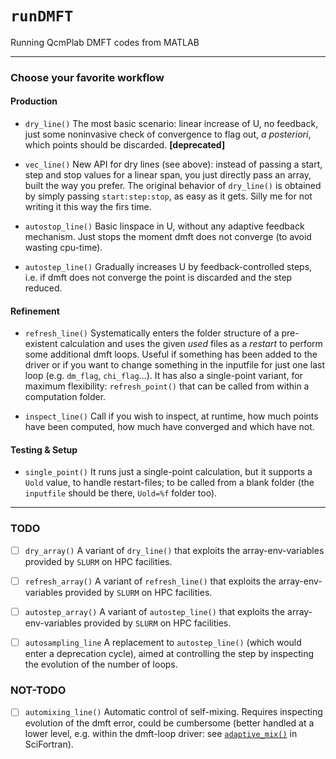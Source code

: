 # `runDMFT`
Running QcmPlab DMFT codes from MATLAB

----------

### Choose your favorite workflow


#### Production

- `dry_line()` The most basic scenario: linear increase of U, no feedback, just some noninvasive check of convergence to flag out, _a posteriori_, which points should be discarded. **[deprecated]**

- `vec_line()` New API for dry lines (see above): instead of passing a start, step and stop values for a linear span, you just directly pass an array, built the way you prefer. The original behavior of `dry_line()` is obtained by simply passing `start:step:stop`, as easy as it gets. Silly me for not writing it this way the firs time.

- `autostop_line()` Basic linspace in U, without any adaptive feedback mechanism. Just stops the moment dmft does not converge (to avoid wasting cpu-time).

- `autostep_line()` Gradually increases U by feedback-controlled steps, i.e. if dmft does not converge the point is discarded and the step reduced.


#### Refinement

- `refresh_line()` Systematically enters the folder structure of a pre-existent calculation and uses the given _used_ files as a _restart_ to perform some additional dmft loops. Useful if something has been added to the driver or if you want to change something in the inputfile for just one last loop (e.g. `dm_flag`, `chi_flag`...). It has also a single-point variant, for maximum flexibility: `refresh_point()` that can be called from within a computation folder.

- `inspect_line()` Call if you wish to inspect, at runtime, how much points have been computed, how much have converged and which have not.


#### Testing & Setup

- `single_point()` It runs just a single-point calculation, but it supports a `Uold` value, to handle restart-files; to be called from a blank folder (the `inputfile` should be there, `Uold=%f` folder too).

----------

### TODO

- [ ] `dry_array()` A variant of `dry_line()` that exploits the array-env-variables provided by `SLURM` on HPC facilities.

- [ ] `refresh_array()` A variant of `refresh_line()` that exploits the array-env-variables provided by `SLURM` on HPC facilities.

- [ ] `autostep_array()` A variant of `autostep_line()` that exploits the array-env-variables provided by `SLURM` on HPC facilities.

- [ ] `autosampling_line` A replacement to `autostep_line()` (which would enter a deprecation cycle), aimed at controlling the step by inspecting the evolution of the number of loops.

### NOT-TODO

- [ ] `automixing_line()` Automatic control of self-mixing. Requires inspecting evolution of the dmft error, could be cumbersome (better handled at a lower level, e.g. within the dmft-loop driver: see [`adaptive_mix()`](https://github.com/QcmPlab/SciFortran/blob/master/src/SF_OPTIMIZE/adaptive_mix.f90) in SciFortran).
